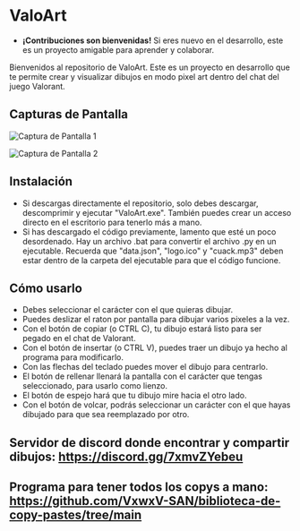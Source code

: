 # ValoArt
- **¡Contribuciones son bienvenidas!** Si eres nuevo en el desarrollo, este es un proyecto amigable para aprender y colaborar.

Bienvenidos al repositorio de ValoArt. Este es un proyecto en desarrollo que te permite crear y visualizar dibujos en modo pixel art dentro del chat del juego Valorant.


## Capturas de Pantalla

![Captura de Pantalla 1](https://github.com/VxwxV-SAN/VxwxV-Valorant-Copy-Pastes/assets/143349085/69d6a158-7360-4b64-baf8-ee2553b39edc)

![Captura de Pantalla 2](https://github.com/VxwxV-SAN/VxwxV-Valorant-Copy-Pastes/assets/143349085/1e7fb791-a0c8-4a3f-a301-1f221deba226)


## Instalación 
- Si descargas directamente el repositorio, solo debes descargar, descomprimir y ejecutar "ValoArt.exe". También puedes crear un acceso directo en el escritorio para tenerlo más a mano.
- Si has descargado el código previamente, lamento que esté un poco desordenado. Hay un archivo .bat para convertir el archivo .py en un ejecutable. Recuerda que "data.json", "logo.ico" y "cuack.mp3" deben estar dentro de la carpeta del ejecutable para que el código funcione.

## Cómo usarlo
- Debes seleccionar el carácter con el que quieras dibujar.
- Puedes deslizar el raton por pantalla para dibujar varios pixeles a la vez.
- Con el botón de copiar (o CTRL C), tu dibujo estará listo para ser pegado en el chat de Valorant.
- Con el botón de insertar (o CTRL V), puedes traer un dibujo ya hecho al programa para modificarlo.
- Con las flechas del teclado puedes mover el dibujo para centrarlo.
- El botón de rellenar llenará la pantalla con el carácter que tengas seleccionado, para usarlo como lienzo.
- El botón de espejo hará que tu dibujo mire hacia el otro lado.
- Con el botón de volcar, podrás seleccionar un carácter con el que hayas dibujado para que sea reemplazado por otro.

## Servidor de discord donde encontrar y compartir dibujos: https://discord.gg/7xmvZYebeu

## Programa para tener todos los copys a mano: https://github.com/VxwxV-SAN/biblioteca-de-copy-pastes/tree/main
